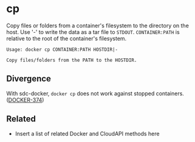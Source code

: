 # cp

Copy files or folders from a container's filesystem to the directory on the
host.  Use '-' to write the data as a tar file to `STDOUT`. `CONTAINER:PATH` is
relative to the root of the container's filesystem.

    Usage: docker cp CONTAINER:PATH HOSTDIR|-

    Copy files/folders from the PATH to the HOSTDIR.

## Divergence

With sdc-docker, `docker cp` does not work against stopped containers. ([DOCKER-374](http://smartos.org/bugview/DOCKER-374))

## Related

- Insert a list of related Docker and CloudAPI methods here
